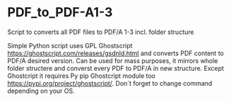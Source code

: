 # PDF_to_PDF-A1-3
Script to converts all PDF files to PDF/A 1-3 incl. folder structure

Simple Python script uses GPL Ghostscript https://ghostscript.com/releases/gsdnld.html and converts PDF content to PDF/A desired version. Can be used for mass purposes, it mirrors whole folder structere and converst every PDF to PDF/A in new structure. Except Ghostcript it requires Py pip Ghostcript module too https://pypi.org/project/ghostscript/. Don´t forget to change command depending on your OS.
